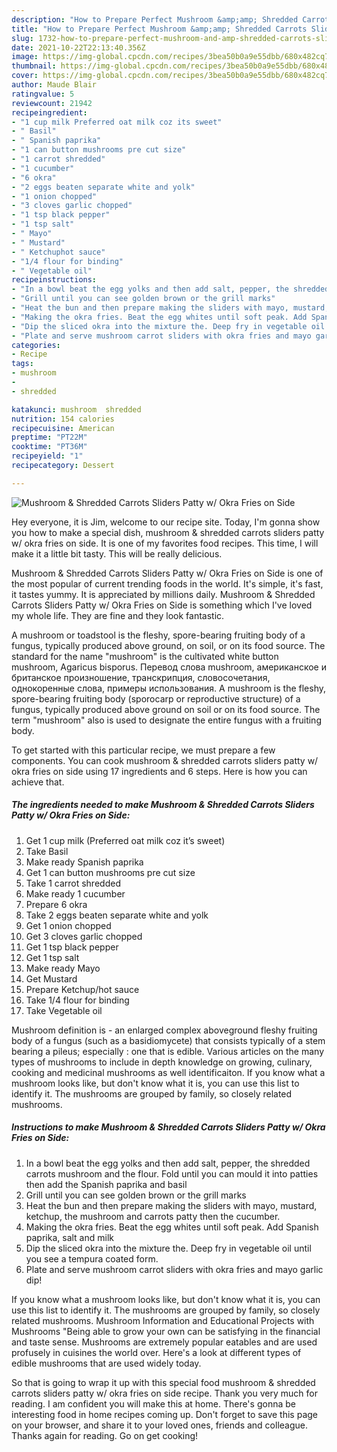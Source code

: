 ```yaml
---
description: "How to Prepare Perfect Mushroom &amp;amp; Shredded Carrots Sliders Patty w/ Okra Fries on Side"
title: "How to Prepare Perfect Mushroom &amp;amp; Shredded Carrots Sliders Patty w/ Okra Fries on Side"
slug: 1732-how-to-prepare-perfect-mushroom-and-amp-shredded-carrots-sliders-patty-w-okra-fries-on-side
date: 2021-10-22T22:13:40.356Z
image: https://img-global.cpcdn.com/recipes/3bea50b0a9e55dbb/680x482cq70/mushroom-shredded-carrots-sliders-patty-w-okra-fries-on-side-recipe-main-photo.jpg
thumbnail: https://img-global.cpcdn.com/recipes/3bea50b0a9e55dbb/680x482cq70/mushroom-shredded-carrots-sliders-patty-w-okra-fries-on-side-recipe-main-photo.jpg
cover: https://img-global.cpcdn.com/recipes/3bea50b0a9e55dbb/680x482cq70/mushroom-shredded-carrots-sliders-patty-w-okra-fries-on-side-recipe-main-photo.jpg
author: Maude Blair
ratingvalue: 5
reviewcount: 21942
recipeingredient:
- "1 cup milk Preferred oat milk coz its sweet"
- " Basil"
- " Spanish paprika"
- "1 can button mushrooms pre cut size"
- "1 carrot shredded"
- "1 cucumber"
- "6 okra"
- "2 eggs beaten separate white and yolk"
- "1 onion chopped"
- "3 cloves garlic chopped"
- "1 tsp black pepper"
- "1 tsp salt"
- " Mayo"
- " Mustard"
- " Ketchuphot sauce"
- "1/4 flour for binding"
- " Vegetable oil"
recipeinstructions:
- "In a bowl beat the egg yolks and then add salt, pepper, the shredded carrots mushroom and the flour. Fold until you can mould it into patties then add the Spanish paprika and basil"
- "Grill until you can see golden brown or the grill marks"
- "Heat the bun and then prepare making the sliders with mayo, mustard, ketchup, the mushroom and carrots patty then the cucumber."
- "Making the okra fries. Beat the egg whites until soft peak. Add Spanish paprika, salt and milk"
- "Dip the sliced okra into the mixture the. Deep fry in vegetable oil until you see a tempura coated form."
- "Plate and serve mushroom carrot sliders with okra fries and mayo garlic dip!"
categories:
- Recipe
tags:
- mushroom
- 
- shredded

katakunci: mushroom  shredded 
nutrition: 154 calories
recipecuisine: American
preptime: "PT22M"
cooktime: "PT36M"
recipeyield: "1"
recipecategory: Dessert

---
```



![Mushroom &amp; Shredded Carrots Sliders Patty w/ Okra Fries on Side](https://img-global.cpcdn.com/recipes/3bea50b0a9e55dbb/680x482cq70/mushroom-shredded-carrots-sliders-patty-w-okra-fries-on-side-recipe-main-photo.jpg)

Hey everyone, it is Jim, welcome to our recipe site. Today, I'm gonna show you how to make a special dish, mushroom &amp; shredded carrots sliders patty w/ okra fries on side. It is one of my favorites food recipes. This time, I will make it a little bit tasty. This will be really delicious.

Mushroom &amp; Shredded Carrots Sliders Patty w/ Okra Fries on Side is one of the most popular of current trending foods in the world. It's simple, it's fast, it tastes yummy. It is appreciated by millions daily. Mushroom &amp; Shredded Carrots Sliders Patty w/ Okra Fries on Side is something which I've loved my whole life. They are fine and they look fantastic.

A mushroom or toadstool is the fleshy, spore-bearing fruiting body of a fungus, typically produced above ground, on soil, or on its food source. The standard for the name "mushroom" is the cultivated white button mushroom, Agaricus bisporus. Перевод слова mushroom, американское и британское произношение, транскрипция, словосочетания, однокоренные слова, примеры использования. A mushroom is the fleshy, spore-bearing fruiting body (sporocarp or reproductive structure) of a fungus, typically produced above ground on soil or on its food source. The term "mushroom" also is used to designate the entire fungus with a fruiting body.


To get started with this particular recipe, we must prepare a few components. You can cook mushroom &amp; shredded carrots sliders patty w/ okra fries on side using 17 ingredients and 6 steps. Here is how you can achieve that.

<!--inarticleads1-->

##### The ingredients needed to make Mushroom &amp; Shredded Carrots Sliders Patty w/ Okra Fries on Side:

1. Get 1 cup milk (Preferred oat milk coz it’s sweet)
1. Take  Basil
1. Make ready  Spanish paprika
1. Get 1 can button mushrooms pre cut size
1. Take 1 carrot shredded
1. Make ready 1 cucumber
1. Prepare 6 okra
1. Take 2 eggs beaten separate white and yolk
1. Get 1 onion chopped
1. Get 3 cloves garlic chopped
1. Get 1 tsp black pepper
1. Get 1 tsp salt
1. Make ready  Mayo
1. Get  Mustard
1. Prepare  Ketchup/hot sauce
1. Take 1/4 flour for binding
1. Take  Vegetable oil


Mushroom definition is - an enlarged complex aboveground fleshy fruiting body of a fungus (such as a basidiomycete) that consists typically of a stem bearing a pileus; especially : one that is edible. Various articles on the many types of mushrooms to include in depth knowledge on growing, culinary, cooking and medicinal mushrooms as well identificaiton. If you know what a mushroom looks like, but don&#39;t know what it is, you can use this list to identify it. The mushrooms are grouped by family, so closely related mushrooms. 

<!--inarticleads2-->

##### Instructions to make Mushroom &amp; Shredded Carrots Sliders Patty w/ Okra Fries on Side:

1. In a bowl beat the egg yolks and then add salt, pepper, the shredded carrots mushroom and the flour. Fold until you can mould it into patties then add the Spanish paprika and basil
1. Grill until you can see golden brown or the grill marks
1. Heat the bun and then prepare making the sliders with mayo, mustard, ketchup, the mushroom and carrots patty then the cucumber.
1. Making the okra fries. Beat the egg whites until soft peak. Add Spanish paprika, salt and milk
1. Dip the sliced okra into the mixture the. Deep fry in vegetable oil until you see a tempura coated form.
1. Plate and serve mushroom carrot sliders with okra fries and mayo garlic dip!


If you know what a mushroom looks like, but don&#39;t know what it is, you can use this list to identify it. The mushrooms are grouped by family, so closely related mushrooms. Mushroom Information and Educational Projects with Mushrooms "Being able to grow your own can be satisfying in the financial and taste sense. Mushrooms are extremely popular eatables and are used profusely in cuisines the world over. Here&#39;s a look at different types of edible mushrooms that are used widely today. 

So that is going to wrap it up with this special food mushroom &amp; shredded carrots sliders patty w/ okra fries on side recipe. Thank you very much for reading. I am confident you will make this at home. There's gonna be interesting food in home recipes coming up. Don't forget to save this page on your browser, and share it to your loved ones, friends and colleague. Thanks again for reading. Go on get cooking!
